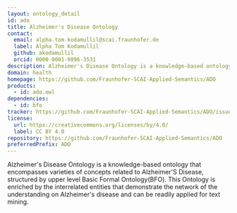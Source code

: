 ```yaml
---
layout: ontology_detail
id: ado
title: Alzheimer's Disease Ontology
contact:
  email: alpha.tom.kodamullil@scai.fraunhofer.de
  label: Alpha Tom Kodamullil
  github: akodamullil
  orcid: 0000-0001-9896-3531
description: Alzheimer's Disease Ontology is a knowledge-based ontology that encompasses varieties of concepts related to Alzheimer'S Disease, structured by upper level Basic Formal Ontology(BFO). This Ontology is enriched by the interrelated entities that demonstrate the network of the understanding on Alzheimer's disease and can be readily applied for text mining.
domain: health
homepage: https://github.com/Fraunhofer-SCAI-Applied-Semantics/ADO
products:
  - id: ado.owl
dependencies:
  - id: bfo
tracker: https://github.com/Fraunhofer-SCAI-Applied-Semantics/ADO/issues
license:
  url: https://creativecommons.org/licenses/by/4.0/
  label: CC BY 4.0
repository: https://github.com/Fraunhofer-SCAI-Applied-Semantics/ADO
preferredPrefix: ADO
---
```


Alzheimer's Disease Ontology is a knowledge-based ontology that encompasses varieties of concepts related to Alzheimer'S Disease, structured by upper level Basic Formal Ontology(BFO). This Ontology is enriched by the interrelated entities that demonstrate the network of the understanding on Alzheimer's disease and can be readily applied for text mining.
